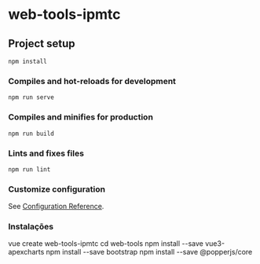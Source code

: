 # web-tools-ipmtc

## Project setup
```
npm install
```

### Compiles and hot-reloads for development
```
npm run serve
```

### Compiles and minifies for production
```
npm run build
```

### Lints and fixes files
```
npm run lint
```

### Customize configuration
See [Configuration Reference](https://cli.vuejs.org/config/).

### Instalações
vue create web-tools-ipmtc
cd web-tools
npm install --save vue3-apexcharts
npm install --save bootstrap
npm install --save @popperjs/core
